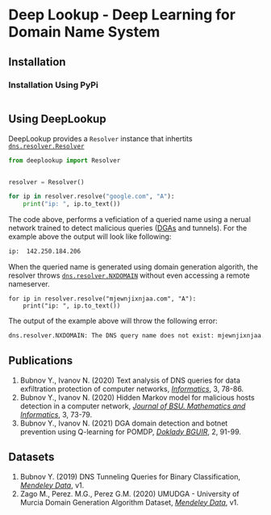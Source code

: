 # Deep Lookup - Deep Learning for Domain Name System

## Installation

### Installation Using PyPi

```sh
```

## Using DeepLookup

DeepLookup provides a `Resolver` instance that inhertits [`dns.resolver.Resolver`](dns-resolver)
```py
from deeplookup import Resolver


resolver = Resolver()

for ip in resolver.resolve("google.com", "A"):
    print("ip: ", ip.to_text())
```

The code above, performs a veficiation of a queried name using a nerual network trained
to detect malicious queries ([DGAs][dga-wiki] and tunnels). For the example above the
output will look like following:
```sh
ip:  142.250.184.206
```

When the queried name is generated using domain generation algorith, the resolver throws
[`dns.resolver.NXDOMAIN`](dns-nxdomain) without even accessing a remote nameserver.
```
for ip in resolver.resolve("mjewnjixnjaa.com", "A"):
    print("ip: ", ip.to_text())
```

The output of the example above will throw the following error:
```sh
dns.resolver.NXDOMAIN: The DNS query name does not exist: mjewnjixnjaa.com.
```

## Publications
1. Bubnov Y., Ivanov N. (2020) Text analysis of DNS queries for data exfiltration protection of computer networks, [_Informatics_][Informatics, 2020], 3, 78-86.
2. Bubnov Y., Ivanov N. (2020) Hidden Markov model for malicious hosts detection in a computer network, [_Journal of BSU. Mathematics and Informatics_][BSU, 2020], 3, 73-79.
3. Bubnov Y., Ivanov N. (2021) DGA domain detection and botnet prevention using Q-learning for POMDP, [_Doklady BGUIR_][BGUIR, 2021], 2, 91-99.

## Datasets
1. Bubnov Y. (2019) DNS Tunneling Queries for Binary Classification, [_Mendeley Data_][DTQBC, 2019], v1.
2. Zago M., Perez. M.G., Perez G.M. (2020) UMUDGA - University of Murcia Domain Generation Algorithm Dataset, [_Mendeley Data_][UMUDGA, 2020], v1.


[Informatics, 2020]: https://doi.org/10.37661/1816-0301-2020-17-3-78-86
[BSU, 2020]: https://doi.org/10.33581/2520-6508-2020-3-73-79
[BGUIR, 2021]: https://doi.org/10.35596/1729-7648-2021-19-2-91-99
[UMUDGA, 2020]: http://dx.doi.org/10.17632/y8ph45msv8.1
[DTQBC, 2019]: http://dx.doi.org/10.17632/mzn9hvdcxg.1

[dga-wiki]: https://en.wikipedia.org/wiki/Domain_generation_algorithm
[dns-resolver]: https://dnspython.readthedocs.io/en/latest/resolver-class.html
[dns-nxdomain]: https://dnspython.readthedocs.io/en/latest/exceptions.html#dns.resolver.NXDOMAIN
